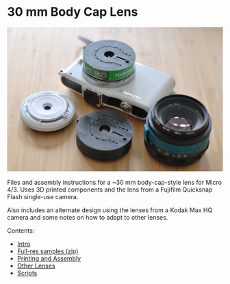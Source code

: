 # 30 mm Body Cap Lens

![](images/family-photo.jpg)

Files and assembly instructions for a ~30 mm body-cap-style lens for Micro 4/3.
Uses 3D printed components and the lens from a Fujifilm Quicksnap Flash
single-use camera.

Also includes an alternate design using the lenses from a Kodak Max HQ camera
and some notes on how to adapt to other lenses.

Contents:
* [Intro](INTRO.md)
* [Full-res samples (zip)](images/fullResSamples.zip)
* [Printing and Assembly](PRINTING_AND_ASSEMBLY.md)
* [Other Lenses](OTHER_LENSES.md)
* [Scripts](SCRIPTS.md)
